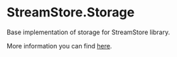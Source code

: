 # StreamStore.Storage

Base implementation of storage for StreamStore library.

More information you can find [here](https://github.com/kostiantyn-matsebora/streamstore/blob/master/docs/CUSTOMIZATION.md).
